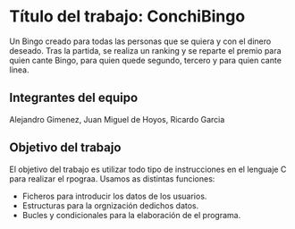 # Título del trabajo: ConchiBingo
Un Bingo creado para todas las personas que se quiera y con el dinero deseado. Tras la partida, se realiza un ranking y se reparte el premio para quien cante Bingo, para quien quede segundo, tercero y para quien cante linea. 

## Integrantes del equipo
Alejandro Gimenez, Juan Miguel de Hoyos, Ricardo Garcia

## Objetivo del trabajo
El objetivo del trabajo es utilizar todo tipo de instrucciones en el lenguaje C para realizar el rpograa. Usamos as distintas funciones:

- Ficheros para introducir los datos de los usuarios.
- Estructuras para la orgnización dedichos datos.
- Bucles y condicionales para la elaboración de el programa.
